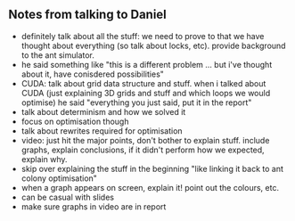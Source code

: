 ## Notes from talking to Daniel
- definitely talk about all the stuff: we need to prove to that we have thought about everything 
(so talk about locks, etc). provide background to the ant simulator.
- he said something like "this is a different problem ... but i've thought about it, have conisdered possibilities"
- CUDA: talk about grid data structure and stuff. when i talked about CUDA (just explaining 3D grids 
and stuff and which loops we would optimise) he said "everything you just said, put it in the report"
- talk about determinism and how we solved it
- focus on optimisation though
- talk about rewrites required for optimisation
- video: just hit the major points, don't bother to explain stuff. include graphs, 
explain conclusions, if it didn't perform how we expected, explain why.
- skip over explaining the stuff in the beginning "like linking it back to ant colony optimisation"
- when a graph appears on screen, explain it! point out the colours, etc.
- can be casual with slides
- make sure graphs in video are in report